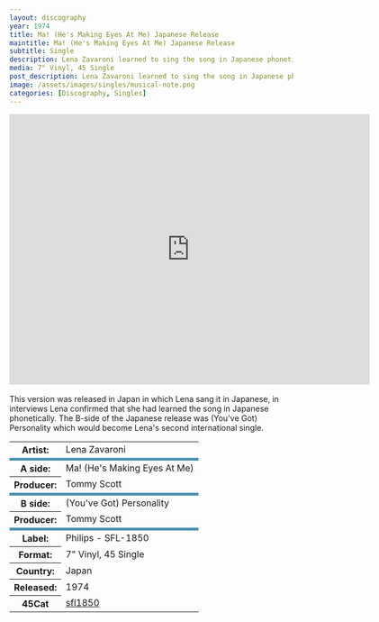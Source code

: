 ```yaml
---
layout: discography
year: 1974
title: Ma! (He's Making Eyes At Me) Japanese Release
maintitle: Ma! (He's Making Eyes At Me) Japanese Release
subtitle: Single
description: Lena Zavaroni learned to sing the song in Japanese phonetically.
media: 7" Vinyl, 45 Single
post_description: Lena Zavaroni learned to sing the song in Japanese phonetically.
image: /assets/images/singles/musical-note.png
categories: [Discography, Singles]
---
```


<div class="responsive-video"><iframe width="640px" height="480px" src="https://www.youtube.com/embed/?playlist=yI_nqPZNpAQ,h4agufuuabE&rel=0&showinfo=1" frameborder="0" allowfullscreen=""></iframe></div>
<br />
This version was released in Japan in which Lena sang it in Japanese, in interviews Lena confirmed that she had learned the song in Japanese phonetically. The B-side of the Japanese release was (You've Got) Personality which would become Lena's second international single.

<table>
<tr><th>Artist:</th><td>Lena Zavaroni</td></tr>
<tr class="split"><th>A side:</th><td>Ma! (He's Making Eyes At Me)</td></tr>
<tr><th>Producer:</th><td>Tommy Scott</td></tr>
<tr class="split"><th>B side:</th><td>(You've Got) Personality</td></tr>
<tr><th>Producer:</th><td>Tommy Scott</td></tr>
<tr class="split"><th>Label:</th><td>Philips - SFL-1850</td></tr>
<tr><th>Format:</th><td>7" Vinyl, 45 Single</td></tr>
<tr><th>Country:</th><td>Japan</td></tr>
<tr><th>Released:</th><td>1974</td></tr>
<tr><th>45Cat</th><td><a href="https://www.45cat.com/record/sfl1850">sfl1850</a></td></tr>
</table>

<style>
.split {border-top: solid 5px #4B90B1;}
</style>

